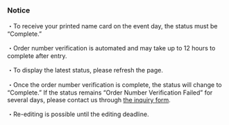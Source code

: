 ### Notice

・To receive your printed name card on the event day, the status must be “Complete.”

・Order number verification is automated and may take up to 12 hours to complete after entry.

・To display the latest status, please refresh the page.

・Once the order number verification is complete, the status will change to “Complete.” If the status remains “Order Number Verification Failed” for several days, please contact us through [the inquiry form](<(/#form)>).

・Re-editing is possible until the editing deadline.
